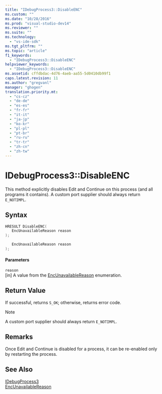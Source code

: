 ```yaml
---
title: "IDebugProcess3::DisableENC"
ms.custom: ""
ms.date: "10/28/2016"
ms.prod: "visual-studio-dev14"
ms.reviewer: ""
ms.suite: ""
ms.technology: 
  - "vs-ide-sdk"
ms.tgt_pltfrm: ""
ms.topic: "article"
f1_keywords: 
  - "IDebugProcess3::DisableENC"
helpviewer_keywords: 
  - "IDebugProcess3::DisableENC"
ms.assetid: cffdbdac-4d76-4aeb-aa55-5d0410db99f1
caps.latest.revision: 11
ms.author: "gregvanl"
manager: "ghogen"
translation.priority.mt: 
  - "cs-cz"
  - "de-de"
  - "es-es"
  - "fr-fr"
  - "it-it"
  - "ja-jp"
  - "ko-kr"
  - "pl-pl"
  - "pt-br"
  - "ru-ru"
  - "tr-tr"
  - "zh-cn"
  - "zh-tw"
---
```

# IDebugProcess3::DisableENC
This method explicitly disables Edit and Continue on this process (and all programs it contains). A custom port supplier should always return `E_NOTIMPL`.  
  
## Syntax  
  
```cpp  
HRESULT DisableENC(  
   EncUnavailableReason reason  
);  
```  
  
```c#  
   EncUnavailableReason reason  
);  
```  
  
#### Parameters  
 `reason`  
 [in] A value from the [EncUnavailableReason](../../../extensibility/debugger/reference/encunavailablereason.md) enumeration.  
  
## Return Value  
 If successful, returns `S_OK`; otherwise, returns error code.  
  
> [!NOTE]
>  A custom port supplier should always return `E_NOTIMPL`.  
  
## Remarks  
 Once Edit and Continue is disabled for a process, it can be re-enabled only by restarting the process.  
  
## See Also  
 [IDebugProcess3](../../../extensibility/debugger/reference/idebugprocess3.md)   
 [EncUnavailableReason](../../../extensibility/debugger/reference/encunavailablereason.md)